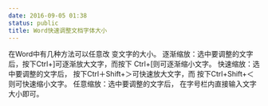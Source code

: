 ```yaml
---
date: 2016-09-05 01:38
status: public
title: Word快速调整文档字体大小
---
```


在Word中有几种方法可以任意改
变文字的大小。
逐渐缩放：选中要调整的文字
后，按下Ctrl+]可逐渐放大文字，而按下
Ctrl+[则可逐渐缩小文字。
快速缩放：选中要调整的文字后，
按下Ctrl＋Shift+＞可快速放大文字，而
按下Ctrl+Shift+＜则可快速缩小文字。
任意缩放：选中要调整的文字后，
在字号栏内直接输入文字大小即可。